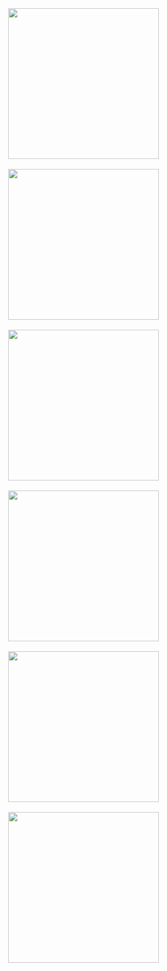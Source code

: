 <p align="center">
  <img src="https://github.com/user-attachments/assets/d7c17ce7-07d0-4c17-aa69-e86a43a59f0c" width="300" style="margin:10px;">
  <img src="https://github.com/user-attachments/assets/af59406b-955a-4903-a84d-f925d86b4501" width="300" style="margin:10px;">
  <img src="https://github.com/user-attachments/assets/3eaed3b1-1df0-4eff-9fb8-175324b30d24" width="300" style="margin:10px;">
  <img src="https://github.com/user-attachments/assets/c53eded0-8a3c-4aa8-aafb-daf01869ffeb" width="300" style="margin:10px;">
  <img src="https://github.com/user-attachments/assets/dbf35aab-6df5-4585-b4d2-ec9f3924705f" width="300" style="margin:10px;">
  <img src="https://github.com/user-attachments/assets/0fba5e7b-476e-475f-8c33-83fa153023e0" width="300" style="margin:10px;">
</p>
